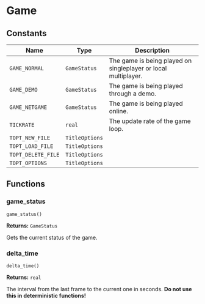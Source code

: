 # Game

## Constants

| Name | Type | Description |
| ---- | ---- | ----------- |
| `GAME_NORMAL` | `GameStatus` | The game is being played on singleplayer or local multiplayer. |
| `GAME_DEMO` | `GameStatus` | The game is being played through a demo. |
| `GAME_NETGAME` | `GameStatus` | The game is being played online. |
| `TICKRATE` | `real` | The update rate of the game loop. |
| `TOPT_NEW_FILE` | `TitleOptions` | |
| `TOPT_LOAD_FILE` | `TitleOptions` | |
| `TOPT_DELETE_FILE` | `TitleOptions` | |
| `TOPT_OPTIONS` | `TitleOptions` | |

## Functions

### game_status

`game_status()`

**Returns:** `GameStatus`

Gets the current status of the game.

### delta_time

`delta_time()`

**Returns:** `real`

The interval from the last frame to the current one in seconds. **Do not use this in deterministic functions!**
